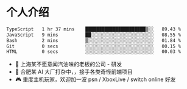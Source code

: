 # 个人介绍

<!--START_SECTION:waka-->

```txt
TypeScript   1 hr 37 mins    ██████████████████████▒░░   89.43 %
JavaScript   9 mins          ██░░░░░░░░░░░░░░░░░░░░░░░   08.55 %
Bash         2 mins          ▒░░░░░░░░░░░░░░░░░░░░░░░░   01.84 %
Git          0 secs          ░░░░░░░░░░░░░░░░░░░░░░░░░   00.15 %
HTML         0 secs          ░░░░░░░░░░░░░░░░░░░░░░░░░   00.03 %
```

<!--END_SECTION:waka-->

- 🔭 上海某不愿意闻汽油味的老板的公司 - 研发
- 🌱 合肥某 AI 大厂打杂中，，接手各类奇怪前端项目
- 🎮 重度主机玩家，欢迎加一波 psn / XboxLive / switch online 好友
